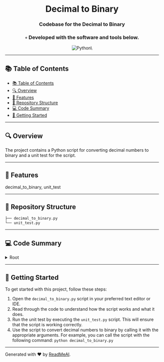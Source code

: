 
  <div align="center">
  <h1 align="center">Decimal to Binary</h1>
  <h3>Codebase for the Decimal to Binary</h3>
  <h3>◦ Developed with the software and tools below.</h3>
  <p align="center"><img src="https://img.shields.io/badge/-Python-004E89?logo=Python&style=flat-square" alt='Python\' />
  </p>
  </div>
  
  ---
  ## 📚 Table of Contents
  - [📚 Table of Contents](#-table-of-contents)
  - [🔍 Overview](#-overview)
  - [🌟 Features](#-features)
  - [📁 Repository Structure](#-repository-structure)
  - [💻 Code Summary](#-code-summary)
  - [🚀 Getting Started](#-getting-started)
  
  ---
  
  
  ## 🔍 Overview

 The project contains a Python script for converting decimal numbers to binary and a unit test for the script.

---

## 🌟 Features

 decimal_to_binary, unit_test

---

## 📁 Repository Structure

```sh
├── decimal_to_binary.py
└── unit_test.py

```

---

## 💻 Code Summary

<details><summary>Root</summary>

| File | Summary |
| ---- | ------- |
| decimal_to_binary.py |  The code defines a function `decimal_to_binary` that takes an integer `num` as input and converts it to binary by recursively dividing the number by 2 until the quotient is 0, at which point the remainder is printed. The function has a time complexity of O(log n), where n is the input decimal number. |
| unit_test.py |  The code defines a function named decimal_to_binary that takes an integer as input and returns its binary representation as a string. It also includes a unittest class to test the function's functionality. |

</details>

---

## 🚀 Getting Started

 To get started with this project, follow these steps:<br>
1. Open the `decimal_to_binary.py` script in your preferred text editor or IDE.
2. Read through the code to understand how the script works and what it does.
3. Run the unit test by executing the `unit_test.py` script. This will ensure that the script is working correctly.
4. Use the script to convert decimal numbers to binary by calling it with the appropriate arguments. For example, you can call the script with the following command: `python decimal_to_binary.py`

---

Generated with ❤️ by [ReadMeAI](https://www.readmeai.co/).
